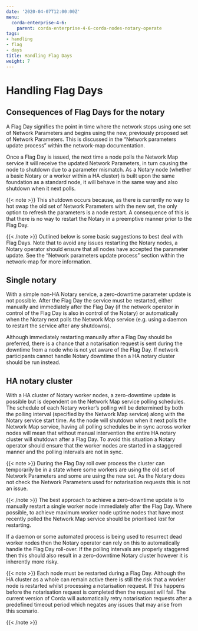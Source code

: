 ```yaml
---
date: '2020-04-07T12:00:00Z'
menu:
  corda-enterprise-4-6:
    parent: corda-enterprise-4-6-corda-nodes-notary-operate
tags:
- handling
- flag
- days
title: Handling Flag Days
weight: 7
---
```



# Handling Flag Days


## Consequences of Flag Days for the notary

A Flag Day signifies the point in time where the network stops using one set of Network Parameters and begins using the new, previously
proposed set of Network Parameters. This is discussed in the “Network parameters update process” within the network-map
documentation.

Once a Flag Day is issued, the next time a node polls the Network Map service it will receive the updated Network Parameters, in turn
causing the node to shutdown due to a parameter mismatch. As a Notary node (whether a basic Notary or a worker within a HA cluster) is built
upon the same foundation as a standard node, it will behave in the same way and also shutdown when it next polls.

{{< note >}}
This shutdown occurs because, as there is currently no way to hot swap the old set of Network Parameters with the new set, the only
option to refresh the parameters is a node restart. A consequence of this is that there is no way to restart the Notary in a preemptive
manner prior to the Flag Day.

{{< /note >}}
Outlined below is some basic suggestions to best deal with Flag Days. Note that to avoid any issues restarting the Notary nodes, a Notary
operator should ensure that all nodes have accepted the parameter update. See the “Network parameters update process” section within the
network-map for more information.


## Single notary

With a simple non-HA Notary service, a zero-downtime parameter update is not possible. After the Flag Day the service must be restarted,
either manually and immediately after the Flag Day (if the network operator in control of the Flag Day is also in control of the Notary) or
automatically when the Notary next polls the Network Map service (e.g. using a daemon to restart the service after any shutdowns).

Although immediately restarting manually after a Flag Day should be preferred, there is a chance that a notarisation request is sent during
the downtime from a node who is not yet aware of the Flag Day. If network participants cannot handle Notary downtime then a HA notary
cluster should be run instead.


## HA notary cluster

With a HA cluster of Notary worker nodes, a zero-downtime update is possible but is dependent on the Network Map service polling schedules.
The schedule of each Notary worker’s polling will be determined by both the polling interval (specified by the Network Map service) along
with the Notary service start time. As the node will shutdown when it next polls the Network Map service, having all polling schedules be in
sync across worker nodes will mean that without manual intervention the entire HA notary cluster will shutdown after a Flag Day. To avoid
this situation a Notary operator should ensure that the worker nodes are started in a staggered manner and the polling intervals are not in
sync.

{{< note >}}
During the Flag Day roll over process the cluster can temporarily be in a state where some workers are using the old set of Network
Parameters and some are using the new set. As the Notary does not check the Network Parameters used for notarisation requests this is
not an issue.

{{< /note >}}
The best approach to achieve a zero-downtime update is to manually restart a single worker node immediately after the Flag Day. Where
possible, to achieve maximum worker node uptime nodes that have most recently polled the Network Map service should be prioritised *last*
for restarting.

If a daemon or some automated process is being used to resurrect dead worker nodes then the Notary operator can rely on this to
automatically handle the Flag Day roll-over. If the polling intervals are properly staggered then this should also result in a zero-downtime
Notary cluster however it is inherently more risky.

{{< note >}}
Each node must be restarted during a Flag Day. Although the HA cluster as a whole can remain active there is still the risk that a
worker node is restarted whilst processing a notarisation request. If this happens before the notarisation request is completed then
the request will fail. The current version of Corda will automatically retry notarisation requests after a predefined timeout period
which negates any issues that may arise from this scenario.

{{< /note >}}
